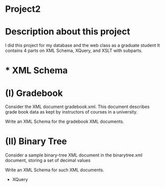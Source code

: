 # Project2 

# Description about this project 
I did this project for my database and the web class as a graduate student 
It contains 4 parts on XML Schema, XQuery, and XSLT with subparts.
# * XML Schema
  # (I) Gradebook

Consider the XML document gradebook.xml. This document describes grade book data as kept by instructors of courses in a university.

Write an XML Schema for the gradebook XML documents.

# (II) Binary Tree

Consider a sample binary-tree XML document in the binarytree.xml document, storing a set of decimal values

Write an XML Schema for such XML documents.

* XQuery


